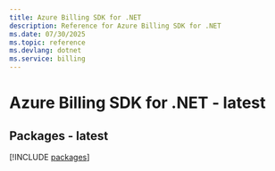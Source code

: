```yaml
---
title: Azure Billing SDK for .NET
description: Reference for Azure Billing SDK for .NET
ms.date: 07/30/2025
ms.topic: reference
ms.devlang: dotnet
ms.service: billing
---
```

# Azure Billing SDK for .NET - latest
## Packages - latest
[!INCLUDE [packages](billing-index.md)]